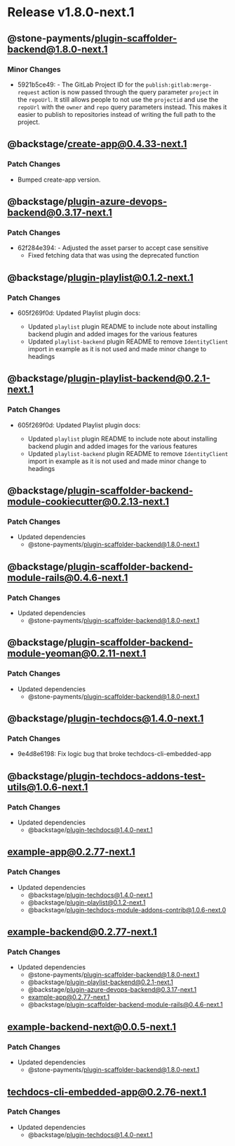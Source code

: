 # Release v1.8.0-next.1

## @stone-payments/plugin-scaffolder-backend@1.8.0-next.1

### Minor Changes

- 5921b5ce49: - The GitLab Project ID for the `publish:gitlab:merge-request` action is now passed through the query parameter `project` in the `repoUrl`. It still allows people to not use the `projectid` and use the `repoUrl` with the `owner` and `repo` query parameters instead. This makes it easier to publish to repositories instead of writing the full path to the project.

## @backstage/create-app@0.4.33-next.1

### Patch Changes

- Bumped create-app version.

## @backstage/plugin-azure-devops-backend@0.3.17-next.1

### Patch Changes

- 62f284e394: - Adjusted the asset parser to accept case sensitive
  - Fixed fetching data that was using the deprecated function

## @backstage/plugin-playlist@0.1.2-next.1

### Patch Changes

- 605f269f0d: Updated Playlist plugin docs:

  - Updated `playlist` plugin README to include note about installing backend plugin and added images for the various features
  - Updated `playlist-backend` plugin README to remove `IdentityClient` import in example as it is not used and made minor change to headings

## @backstage/plugin-playlist-backend@0.2.1-next.1

### Patch Changes

- 605f269f0d: Updated Playlist plugin docs:

  - Updated `playlist` plugin README to include note about installing backend plugin and added images for the various features
  - Updated `playlist-backend` plugin README to remove `IdentityClient` import in example as it is not used and made minor change to headings

## @backstage/plugin-scaffolder-backend-module-cookiecutter@0.2.13-next.1

### Patch Changes

- Updated dependencies
  - @stone-payments/plugin-scaffolder-backend@1.8.0-next.1

## @backstage/plugin-scaffolder-backend-module-rails@0.4.6-next.1

### Patch Changes

- Updated dependencies
  - @stone-payments/plugin-scaffolder-backend@1.8.0-next.1

## @backstage/plugin-scaffolder-backend-module-yeoman@0.2.11-next.1

### Patch Changes

- Updated dependencies
  - @stone-payments/plugin-scaffolder-backend@1.8.0-next.1

## @backstage/plugin-techdocs@1.4.0-next.1

### Patch Changes

- 9e4d8e6198: Fix logic bug that broke techdocs-cli-embedded-app

## @backstage/plugin-techdocs-addons-test-utils@1.0.6-next.1

### Patch Changes

- Updated dependencies
  - @backstage/plugin-techdocs@1.4.0-next.1

## example-app@0.2.77-next.1

### Patch Changes

- Updated dependencies
  - @backstage/plugin-techdocs@1.4.0-next.1
  - @backstage/plugin-playlist@0.1.2-next.1
  - @backstage/plugin-techdocs-module-addons-contrib@1.0.6-next.0

## example-backend@0.2.77-next.1

### Patch Changes

- Updated dependencies
  - @stone-payments/plugin-scaffolder-backend@1.8.0-next.1
  - @backstage/plugin-playlist-backend@0.2.1-next.1
  - @backstage/plugin-azure-devops-backend@0.3.17-next.1
  - example-app@0.2.77-next.1
  - @backstage/plugin-scaffolder-backend-module-rails@0.4.6-next.1

## example-backend-next@0.0.5-next.1

### Patch Changes

- Updated dependencies
  - @stone-payments/plugin-scaffolder-backend@1.8.0-next.1

## techdocs-cli-embedded-app@0.2.76-next.1

### Patch Changes

- Updated dependencies
  - @backstage/plugin-techdocs@1.4.0-next.1
